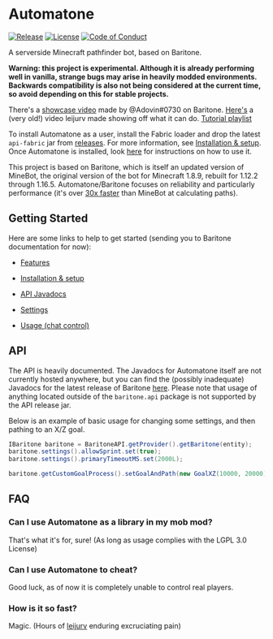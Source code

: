 # Automatone
[![Release](https://img.shields.io/github/release/ladysnake/automatone.svg)](https://github.com/ladysnake/automatone/releases/)
[![License](https://img.shields.io/badge/license-LGPL--3.0%20with%20anime%20exception-green.svg)](LICENSE)
[![Code of Conduct](https://img.shields.io/badge/%E2%9D%A4-code%20of%20conduct-blue.svg?style=flat)](https://github.com/cabaletta/baritone/blob/master/CODE_OF_CONDUCT.md)

A serverside Minecraft pathfinder bot, based on Baritone.

**Warning: this project is experimental. Although it is already performing well in vanilla, strange bugs may arise in heavily modded environments.
Backwards compatibility is also not being considered at the current time, so avoid depending on this for stable projects.**

There's a [showcase video](https://youtu.be/CZkLXWo4Fg4) made by @Adovin#0730 on Baritone. [Here's](https://www.youtube.com/watch?v=StquF69-_wI) a (very old!) video leijurv made showing off what it can do. [Tutorial playlist](https://www.youtube.com/playlist?list=PLnwnJ1qsS7CoQl9Si-RTluuzCo_4Oulpa)

To install Automatone as a user, install the Fabric loader and drop the latest `api-fabric` jar from [releases](https://github.com/Ladysnake/Automatone/releases).
For more information, see [Installation & setup](SETUP.md). Once Automatone is installed, look [here](USAGE.md) for instructions on how to use it.

This project is based on Baritone, which is itself an updated version of MineBot,
the original version of the bot for Minecraft 1.8.9, rebuilt for 1.12.2 through 1.16.5.
Automatone/Baritone focuses on reliability and particularly performance (it's over [30x faster](https://github.com/cabaletta/baritone/pull/180#issuecomment-423822928) than MineBot at calculating paths).

## Getting Started

Here are some links to help to get started (sending you to Baritone documentation for now):

- [Features](FEATURES.md)

- [Installation & setup](SETUP.md)

- [API Javadocs](https://baritone.leijurv.com/)

- [Settings](https://baritone.leijurv.com/baritone/api/Settings.html#field.detail)

- [Usage (chat control)](USAGE.md)

## API

The API is heavily documented. The Javadocs for Automatone itself are not currently hosted anywhere, but you can find
the (possibly inadequate) Javadocs for the latest release of Baritone [here](https://baritone.leijurv.com/).
Please note that usage of anything located outside of the ``baritone.api`` package is not supported by the API release
jar.

Below is an example of basic usage for changing some settings, and then pathing to an X/Z goal.

```java
IBaritone baritone = BaritoneAPI.getProvider().getBaritone(entity);
baritone.settings().allowSprint.set(true);
baritone.settings().primaryTimeoutMS.set(2000L);

baritone.getCustomGoalProcess().setGoalAndPath(new GoalXZ(10000, 20000));
```

## FAQ

### Can I use Automatone as a library in my mob mod?

That's what it's for, sure! (As long as usage complies with the LGPL 3.0 License)

### Can I use Automatone to cheat?
Good luck, as of now it is completely unable to control real players.

### How is it so fast?

Magic. (Hours of [leijurv](https://github.com/leijurv/) enduring excruciating pain)
